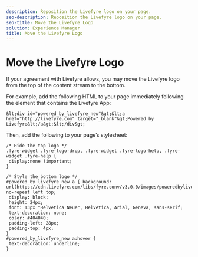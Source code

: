 ```yaml
---
description: Reposition the Livefyre logo on your page.
seo-description: Reposition the Livefyre logo on your page.
seo-title: Move the Livefyre Logo
solution: Experience Manager
title: Move the Livefyre Logo
---
```


# Move the Livefyre Logo

If your agreement with Livefyre allows, you may move the Livefyre logo from the top of the content stream to the bottom.

For example, add the following HTML to your page immediately following the element that contains the Livefyre App:

```
&lt;div id="powered_by_livefyre_new"&gt;&lt;a href="http://livefyre.com" target="_blank"&gt;Powered by Livefyre&lt;/a&gt;&lt;/div&gt;
```
Then, add the following to your page’s stylesheet:

```
/* Hide the top logo */ 
.fyre-widget .fyre-logo-drop, .fyre-widget .fyre-logo-help, .fyre-widget .fyre-help { 
 display:none !important; 
} 
 
/* Style the bottom logo */ 
#powered_by_livefyre_new a { background: url(https://cdn.livefyre.com/libs/fyre.conv/v3.0.0/images/poweredbylivefyre.png) no-repeat left top; 
 display: block; 
 height: 24px; 
 font: 13px "Helvetica Neue", Helvetica, Arial, Geneva, sans-serif; 
 text-decoration: none; 
 color: #404040; 
 padding-left: 28px; 
 padding-top: 4px; 
} 
#powered_by_livefyre_new a:hover { 
 text-decoration: underline; 
}
```
